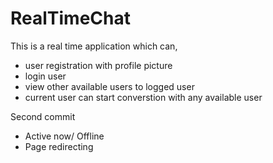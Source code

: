 # RealTimeChat

This is a real time application which can,

* user registration  with profile picture
* login user
* view other available users to logged user
* current user can start converstion with any available user

Second commit
* Active now/ Offline 
* Page redirecting
